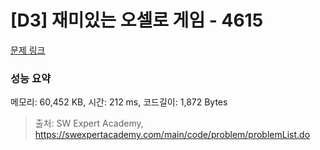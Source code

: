 # [D3] 재미있는 오셀로 게임 - 4615 

[문제 링크](https://swexpertacademy.com/main/code/problem/problemDetail.do?contestProbId=AWQmA4uK8ygDFAXj) 

### 성능 요약

메모리: 60,452 KB, 시간: 212 ms, 코드길이: 1,872 Bytes



> 출처: SW Expert Academy, https://swexpertacademy.com/main/code/problem/problemList.do